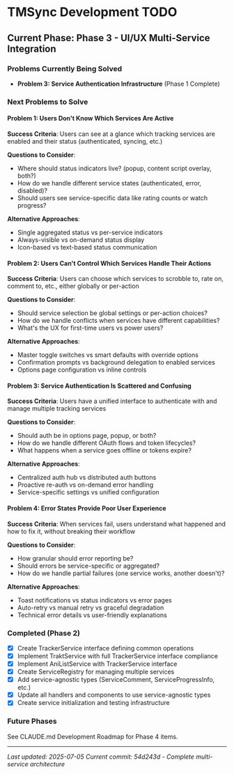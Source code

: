 # TMSync Development TODO

## Current Phase: Phase 3 - UI/UX Multi-Service Integration

### Problems Currently Being Solved
- **Problem 3: Service Authentication Infrastructure** (Phase 1 Complete)

### Next Problems to Solve

#### Problem 1: Users Don't Know Which Services Are Active
**Success Criteria**: Users can see at a glance which tracking services are enabled and their status (authenticated, syncing, etc.)

**Questions to Consider**:
- Where should status indicators live? (popup, content script overlay, both?)
- How do we handle different service states (authenticated, error, disabled)?
- Should users see service-specific data like rating counts or watch progress?

**Alternative Approaches**:
- Single aggregated status vs per-service indicators
- Always-visible vs on-demand status display
- Icon-based vs text-based status communication

#### Problem 2: Users Can't Control Which Services Handle Their Actions
**Success Criteria**: Users can choose which services to scrobble to, rate on, comment to, etc., either globally or per-action

**Questions to Consider**:
- Should service selection be global settings or per-action choices?
- How do we handle conflicts when services have different capabilities?
- What's the UX for first-time users vs power users?

**Alternative Approaches**:
- Master toggle switches vs smart defaults with override options
- Confirmation prompts vs background delegation to enabled services
- Options page configuration vs inline controls

#### Problem 3: Service Authentication Is Scattered and Confusing
**Success Criteria**: Users have a unified interface to authenticate with and manage multiple tracking services

**Questions to Consider**:
- Should auth be in options page, popup, or both?
- How do we handle different OAuth flows and token lifecycles?
- What happens when a service goes offline or tokens expire?

**Alternative Approaches**:
- Centralized auth hub vs distributed auth buttons
- Proactive re-auth vs on-demand error handling
- Service-specific settings vs unified configuration

#### Problem 4: Error States Provide Poor User Experience
**Success Criteria**: When services fail, users understand what happened and how to fix it, without breaking their workflow

**Questions to Consider**:
- How granular should error reporting be?
- Should errors be service-specific or aggregated?
- How do we handle partial failures (one service works, another doesn't)?

**Alternative Approaches**:
- Toast notifications vs status indicators vs error pages
- Auto-retry vs manual retry vs graceful degradation
- Technical error details vs user-friendly explanations

### Completed (Phase 2)
- [x] Create TrackerService interface defining common operations
- [x] Implement TraktService with full TrackerService interface compliance
- [x] Implement AniListService with TrackerService interface
- [x] Create ServiceRegistry for managing multiple services
- [x] Add service-agnostic types (ServiceComment, ServiceProgressInfo, etc.)
- [x] Update all handlers and components to use service-agnostic types
- [x] Create service initialization and testing infrastructure

### Future Phases
See CLAUDE.md Development Roadmap for Phase 4 items.

---
*Last updated: 2025-07-05*
*Current commit: 54d243d - Complete multi-service architecture*